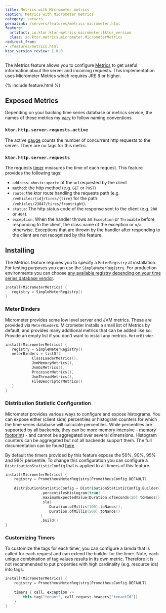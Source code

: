 ```yaml
---
title: Metrics with Micrometer metrics
caption: Metrics with Micrometer metrics
category: servers
permalink: /servers/features/metrics-micrometer.html
feature:
  artifact: io.ktor:ktor-metrics-micrometer:$ktor_version
  class: io.ktor.metrics.micrometer.MicrometerMetrics
redirect_from:
- /features/metrics.html
ktor_version_review: 1.0.0
---
```


The Metrics feature allows you to configure [Metrics](https://micrometer.io/)
to get useful information about the server and incoming requests. This implementation 
uses Micrometer Metrics which requires JRE 8 or higher. 

{% include feature.html %}

## Exposed Metrics

Depending on your backing time series database or metrics service, the names of these metrics my [vary](
https://micrometer.io/docs/concepts#_naming_meters) to follow naming conventions.

### `ktor.http.server.requests.active`
The active [gauge](https://micrometer.io/docs/concepts#_gauges) counts the number
of concurrent http requests to the server. There are no tags for this metric.

### `ktor.http.server.requests`
The requests [timer](https://micrometer.io/docs/concepts#_timers) measures the time of 
each request. This feature provides the following tags:
- `address`: `<host>:<port>` of the url requested by the client
- `method`: the http method (e.g. `GET` or `POST`)
- `route`: the ktor route handling the requests path (e.g. 
           `/vehicles/{id}/tires/{tire}` for the path 
           `/vehicles/23847/tires/frontright`).
- `status`: The http status code of the response sent to the client (e.g. `200` 
            or `404`).
- `exception`: When the handler throws an `Exception` or `Throwable` before 
               responding to the client, the class name of the exception or 
               `n/a` otherwise. Exceptions that are thrown by the handler after
               responding to the client are not recognized by this feature.

## Installing

The Metrics feature requires you to specify a `MeterRegistry` at installation. 
For testing purposes you can use the `SimpleMeterRegistry`. For production 
environments you can choose [any available registry depending on your time series database 
vendor](https://micrometer.io/docs).

```kotlin
install(MicrometerMetrics) {
   registry = SimpleMeterRegistry()
}
```

### Meter Binders

Micrometer provides some low level server and JVM metrics. These are provided via `MeterBinder`s.
Micrometer installs a small list of Metrics by default, and provides many additional metrics that can be added
like so. Provide an empty list if you don't want to install any metrics.
`MeterBinder`.

```kotlin
install(MicrometerMetrics) {
   registry = SimpleMeterRegistry()
   meterBinders = listOf(
            ClassLoaderMetrics(),
            JvmMemoryMetrics(),
            JvmGcMetrics(),
            ProcessorMetrics(),
            JvmThreadMetrics(),
            FileDescriptorMetrics()
   )
}
```

### Distribution Statistic Configuration

Micrometer provides various ways to configure and expose histograms. You can
expose either (client side) percentiles or histogram counters for which the 
time series database will calculate percentiles. While percentiles are supported
by all backends, they can be more memory intensive - [memory footprint](
https://micrometer.io/docs/concepts#_memory_footprint_estimation)) - and cannot be 
aggregated over several dimensions. Histogram counters can be aggregated but 
not all backends support them. The full documentation can be found [here](
    https://micrometer.io/docs/concepts#_histograms_and_percentiles).

By default the timers provided by this feature expose the 50%, 90%, 95% and 
99% percentile. To change this configuration you can configure a 
`DistributionStatisticConfig` that is applied to all timers of this feature. 


```kotlin
install(MicrometerMetrics) {
    registry = PrometheusMeterRegistry(PrometheusConfig.DEFAULT)
    
    distributionStatisticConfig = DistributionStatisticConfig.Builder()
                .percentilesHistogram(true)
                .maximumExpectedValue(Duration.ofSeconds(20).toNanos())
                .sla(
                    Duration.ofMillis(100).toNanos(),
                    Duration.ofMillis(500).toNanos()
                )
                .build()
}
```

### Customizing Timers
To customize the tags for each timer, you can configure a lamda that is called
for each request and can extend the builder for the timer. Note, each unique 
combination of tag values results in its own metric. Therefore it is not recommended
to put properties with high cardinality (e.g. resource ids) into tags.

```kotlin
install(MicrometerMetrics) {
    registry = PrometheusMeterRegistry(PrometheusConfig.DEFAULT)
    
    timers { call, exception ->
        this.tag("tenant", call.request.headers["tenantId"])
    }
}
```

